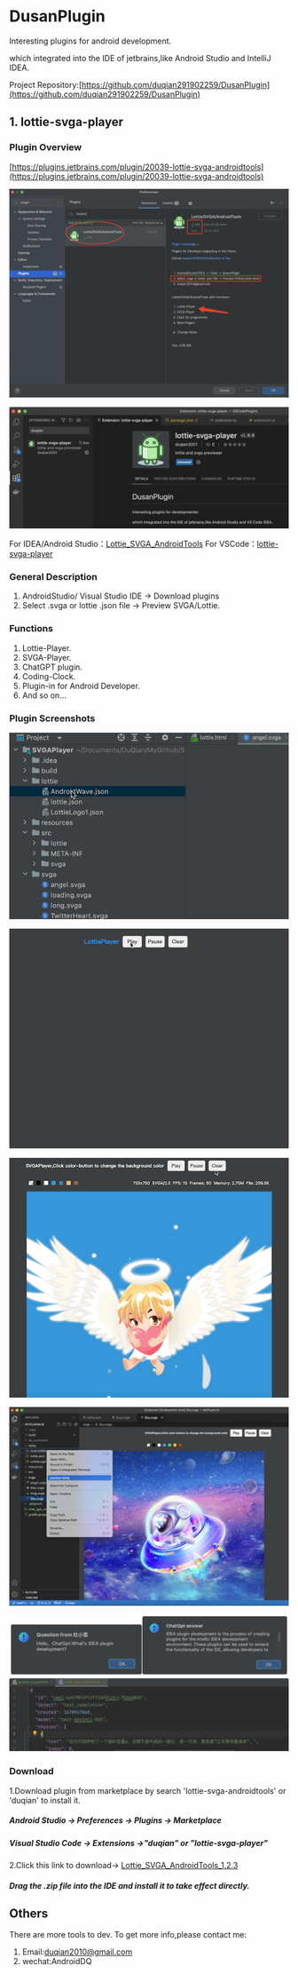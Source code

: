 # DusanPlugin

Interesting plugins for android development.

which integrated into the IDE of jetbrains,like Android Studio and IntelliJ IDEA.

Project Repository:[https://github.com/duqian291902259/DusanPlugin](https://github.com/duqian291902259/DusanPlugin)

## 1. lottie-svga-player

### Plugin Overview
[https://plugins.jetbrains.com/plugin/20039-lottie-svga-androidtools](https://plugins.jetbrains.com/plugin/20039-lottie-svga-androidtools)

![Lottie_SVGA_AndroidTools](https://github.com/duqian291902259/DusanPlugin/blob/main/screenshot/Lottie-SVGA-Player-Plugin666.png)

![lottie-svga-player-vscode](https://github.com/duqian291902259/DusanPlugin/blob/main/screenshot/lottie-svga-player-vscode.png)

For IDEA/Android Studio：[Lottie_SVGA_AndroidTools](https://plugins.jetbrains.com/plugin/20039-lottie-svga-androidtools?preview=true)
For VSCode：[lottie-svga-player](https://marketplace.visualstudio.com/items?itemName=duqian3201.lottie-svga-player)

### General Description 

1. AndroidStudio/ Visual Studio IDE -> Download plugins
1. Select .svga or lottie .json file -> Preview SVGA/Lottie.

### Functions

1. Lottie-Player.
1. SVGA-Player.
1. ChatGPT plugin.
1. Coding-Clock.
1. Plugin-in for Android Developer.
1. And so on...

### Plugin Screenshots
![lottie_svga_preivewer](https://github.com/duqian291902259/DusanPlugin/blob/main/screenshot/lottie_preivew_min.gif)

![lottie_player](https://github.com/duqian291902259/DusanPlugin/blob/main/screenshot/lottie_player_min.gif)

![svga_player](https://github.com/duqian291902259/DusanPlugin/blob/main/screenshot/svga_player_min.gif)

![lottie-svga-player-vscode](https://github.com/duqian291902259/DusanPlugin/blob/main/screenshot/lottie-svga-player-vscode1.png)

![chatgpt-demo](https://github.com/duqian291902259/DusanPlugin/blob/main/screenshot/chatgpt-demo.png)

### Download
1.Download plugin from marketplace by search 'lottie-svga-androidtools' or 'duqian' to install it.

##### Android Studio -> Preferences -> Plugins -> Marketplace
##### Visual Studio Code -> Extensions ->"duqian" or "lottie-svga-player"

2.Click this link to download->
[Lottie_SVGA_AndroidTools_1.2.3](https://github.com/duqian291902259/DusanPlugin/blob/main/release/DusanPlugin-1.2.3.zip)

##### Drag the .zip file into the IDE and install it to take effect directly.


## Others
There are more tools to dev. To get more info,please contact me:

1. Email:duqian2010@gmail.com 
2. wechat:AndroidDQ
